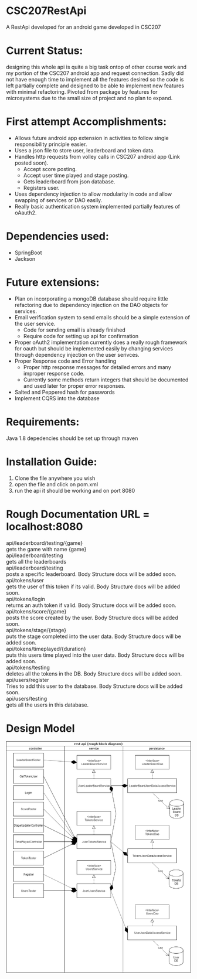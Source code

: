 # CSC207RestApi
A RestApi developed for an android game developed in CSC207

# Current Status:
designing this whole api is quite a big task ontop of other course work and my portion of the CSC207 android app and request connection. Sadly did not have enough time to implement all the features desired so the code is left partially complete and designed to be able to implement new features with minimal refactoring. Pivoted from package by features for microsystems due to the small size of project and no plan to expand.

# First attempt Accomplishments:
* Allows future android app extension in activities to follow single responsibility principle easier. 
* Uses a json file to store user, leaderboard and token data. 
* Handles http requests from volley calls in CSC207 android app (Link posted soon).
  * Accept score posting.
  * Accept user time played and stage posting.
  * Gets leaderboard from json database.
  * Registers user.
* Uses dependency injection to allow modularity in code and allow swapping of services or DAO easily. 
* Really basic authentication system implemented partially features of oAauth2.

# Dependencies used:
* SpringBoot
* Jackson 

# Future extensions:
* Plan on incorporating a mongoDB database should require little refactoring due to dependency injection on the DAO objects for services.
* Email verification system to send emails should be a simple extension of the user service.  
  * Code for sending email is already finished
  * Require code for setting up api for confirmation
* Proper oAuth2 implementation currently does a really rough framework for oauth but should be implemented easily by changing services through dependency injection on the user serivces.
* Proper Response code and Error handling 
  * Proper http response messages for detailed errors and many improper response code.
  * Currently some methods return integers that should be documented and used later for proper error responses.
* Salted and Peppered hash for passwords
* Implement CQRS into the database

# Requirements:
Java 1.8 depedencies should be set up through maven

# Installation Guide:
1. Clone the file anywhere you wish
2. open the file and click on pom.xml
3. run the api it should be working and on port 8080

# Rough Documentation URL = localhost:8080 
<Post> api/leaderboard/testing/{game}  
gets the game with name {game}  
<Get> api/leaderboard/testing  
gets all the leaderboards   
<Post> api/leaderboard/testing  
posts a specific leaderboard. Body Structure docs will be added soon.  
<Post> api/tokens/user  
gets the user of this token if its valid. Body Structure docs will be added soon.  
<Post> api/tokens/login   
returns an auth token if valid. Body Structure docs will be added soon.  
<Post> api/tokens/score/{game}  
posts the score created by the user. Body Structure docs will be added soon.  
<Put> api/tokens/stage/{stage}  
puts the stage completed into the user data. Body Structure docs will be added soon.  
<Put> api/tokens/timeplayed/{duration}  
puts this users time played into the user data. Body Structure docs will be added soon.  
<Post> api/tokens/testing   
deletes all the tokens in the DB. Body Structure docs will be added soon.  
<Post> api/users/register   
Tries to add this user to the database. Body Structure docs will be added soon.  
<Get> api/users/testing  
gets all the users in this database.  

# Design Model
![REST API block diagram](Block_Diagram.png)
